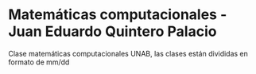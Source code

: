 # Matemáticas computacionales - Juan Eduardo Quintero Palacio
Clase matemáticas computacionales UNAB, las clases están divididas en formato de mm/dd
